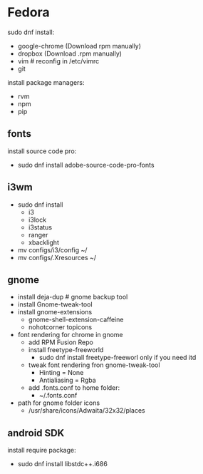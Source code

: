 # Fedora

sudo dnf install:
- google-chrome (Download rpm manually)
- dropbox (Download .rpm manually)
- vim # reconfig in /etc/vimrc
- git

install package managers:
- rvm
- npm
- pip

## fonts
install source code pro:
- sudo dnf install adobe-source-code-pro-fonts

## i3wm
- sudo dnf install
  - i3
  - i3lock
  - i3status
  - ranger
  - xbacklight
- mv configs/i3/config ~/
- mv configs/.Xresources ~/

## gnome
- install deja-dup # gnome backup tool
- install Gnome-tweak-tool
- install gnome-extensions
  - gnome-shell-extension-caffeine
  - nohotcorner
    topicons
- font rendering for chrome in gnome
  - add RPM Fusion Repo
  - install freetype-freeworld
    - sudo dnf install freetype-freeworl only if you need itd
  - tweak font rendering fron gnome-tweak-tool
    - Hinting = None
    - Antialiasing = Rgba
  - add .fonts.conf to home folder:
    - ~/.fonts.conf
- path for gnome folder icons
  - /usr/share/icons/Adwaita/32x32/places


## android SDK
install require package:
  - sudo dnf install libstdc++.i686
